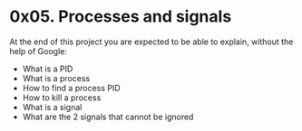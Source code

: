 # 0x05. Processes and signals
At the end of this project you are expected to be able to explain, without the help of Google:
   * What is a PID
   * What is a process
   * How to find a process PID
   * How to kill a process
   * What is a signal
   * What are the 2 signals that cannot be ignored

